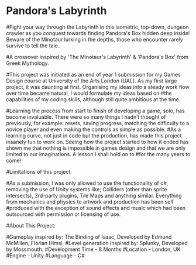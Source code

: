 # Pandora's Labyrinth

#Fight your way through the Labyrinth in this isometric, top-down, dungeon crawler as you conquest towards finding Pandora's Box hidden deep inside! Beware of the Minotaur lurking in the depths, those who encounter rarely survive to tell the tale..

#A crossover inspired by 'The Minotaur's Labyrinth' & 'Pandora's Box' from Greek Mythology.

#This project was initiated as an end of year 1 submission for my Games Design course at University of the Arts London (UAL). As my first large project, it was daunting at first. Organising my ideas into a steady work flow over time became natural, I would formulate my ideas based on #the capabilities of my coding skills, although still quite ambitious at the time.

#Learning the process from start to finish of developing a game, solo, has become invaluable. There were so many things I hadn’t thought of previously, for example: resets, saving progress, matching the difficulty to a novice player and even making the controls as simple as possible. #As a learning curve, not just in code but the production, has made this project insanely fun to work on. Seeing how the project started to how it ended has shown me that nothing is impossible in games design and that we are only limited to our imaginations. A lesson I shall hold on to #for the many years to come!

#Limitations of this project:

#As a submission, I was only allowed to use the functionality of c#, removing the use of Unity systems like; Colliders (other than sprite intersects), 3rd-party plugins, Tile Maps and anything similar. Everything from mechanics and physics to artwork and production has been self #produced with the exception of sound effects and music which had been outsourced with permission or licensing of use.

#About This Project:

#Gameplay inspired by: The Binding of Isaac, Developed by Edmund McMillen, Florian Himsl.
#Level generation inspired by: Splunky, Developed by Mossmouth.
#Development Time - 8 Months
#Location - London, UK
#Engine - Unity
#Language - C#
